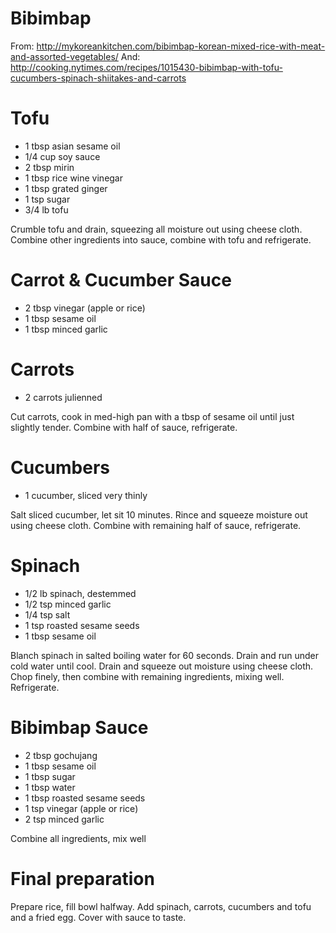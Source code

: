 # Bibimbap
From: http://mykoreankitchen.com/bibimbap-korean-mixed-rice-with-meat-and-assorted-vegetables/
And: http://cooking.nytimes.com/recipes/1015430-bibimbap-with-tofu-cucumbers-spinach-shiitakes-and-carrots

# Tofu
* 1 tbsp asian sesame oil
* 1/4 cup soy sauce
* 2 tbsp mirin
* 1 tbsp rice wine vinegar
* 1 tbsp grated ginger
* 1 tsp sugar
* 3/4 lb tofu

Crumble tofu and drain, squeezing all moisture out using cheese cloth. Combine other ingredients into sauce, combine with tofu and refrigerate.

# Carrot & Cucumber Sauce
* 2 tbsp vinegar (apple or rice)
* 1 tbsp sesame oil
* 1 tbsp minced garlic

# Carrots
* 2 carrots julienned

Cut carrots, cook in med-high pan with a tbsp of sesame oil until just slightly tender. Combine with half of sauce, refrigerate.

# Cucumbers
* 1 cucumber, sliced very thinly

Salt sliced cucumber, let sit 10 minutes. Rince and squeeze moisture out using cheese cloth. Combine with remaining half of sauce, refrigerate.

# Spinach
* 1/2 lb spinach, destemmed
* 1/2 tsp minced garlic
* 1/4 tsp salt
* 1 tsp roasted sesame seeds
* 1 tbsp sesame oil

Blanch spinach in salted boiling water for 60 seconds. Drain and run under cold water until cool. Drain and squeeze out moisture using cheese cloth. Chop finely, then combine with remaining ingredients, mixing well. Refrigerate.

# Bibimbap Sauce
* 2 tbsp gochujang
* 1 tbsp sesame oil
* 1 tbsp sugar
* 1 tbsp water
* 1 tbsp roasted sesame seeds
* 1 tsp vinegar (apple or rice)
* 2 tsp minced garlic

Combine all ingredients, mix well

# Final preparation

Prepare rice, fill bowl halfway. Add spinach, carrots, cucumbers and tofu and a fried egg. Cover with sauce to taste.




